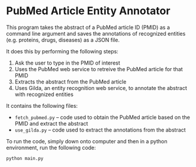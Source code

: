 # PubMed Article Entity Annotator

This program takes the abstract of a PubMed article ID (PMID) as a command line argument and saves the annotations of recognized entities (e.g. proteins, drugs, diseases) as a JSON file.

It does this by performing the following steps:
1. Ask the user to type in the PMID of interest
2. Uses the PubMed web service to retreive the PubMed article for that PMID
3. Extracts the abstract from the PubMed article
4. Uses Gilda, an entity recognition web service, to annotate the abstract with recognized entities

It contains the following files:
* `fetch_pubmed.py` – code used to obtain the PubMed article based on the PMID and extract the abstract
* `use_gilda.py` – code used to extract the annotations from the abstract

To run the code, simply down onto computer and then in a python environment, run the following code:

```python
python main.py
